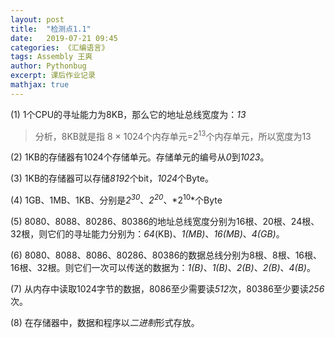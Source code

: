 ```yaml
---
layout: post
title:  "检测点1.1"
date:   2019-07-21 09:45
categories: 《汇编语言》
tags: Assembly 王爽
author: Pythonbug
excerpt: 课后作业记录
mathjax: true
---
```


(1) 1个CPU的寻址能力为8KB，那么它的地址总线宽度为：*13*

> 分析，8KB就是指 8 &times; 1024个内存单元=2<sup>13</sup>个内存单元，所以宽度为13

(2) 1KB的存储器有1024个存储单元。存储单元的编号从*0*到*1023*。

(3) 1KB的存储器可以存储*8192*个bit，*1024*个Byte。

(4) 1GB、1MB、1KB、分别是*2<sup>30</sup>*、*2<sup>20</sup>*、*2<sup>10</sup>*个Byte

(5) 8080、8088、80286、80386的地址总线宽度分别为16根、20根、24根、32根，则它们的寻址能力分别为：*64*(KB)、*1(MB)*、*16(MB)*、*4(GB)*。

(6) 8080、8088、8086、80286、80386的数据总线分别为8根、8根、16根、16根、32根。则它们一次可以传送的数据为：*1(B)*、*1(B)*、*2(B)*、*2(B)*、*4(B)*。

(7) 从内存中读取1024字节的数据，8086至少需要读*512*次，80386至少要读*256*次。

(8) 在存储器中，数据和程序以*二进制*形式存放。
